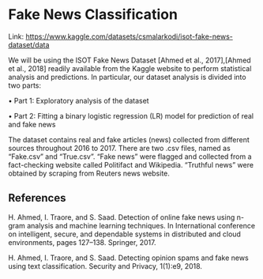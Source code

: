 # Fake News Classification


Link: https://www.kaggle.com/datasets/csmalarkodi/isot-fake-news-dataset/data


We will be using the ISOT Fake News Dataset [Ahmed et al., 2017],[Ahmed et al., 2018] readily available
from the Kaggle website to perform statistical analysis and predictions. In particular, our dataset analysis is
divided into two parts:

• Part 1: Exploratory analysis of the dataset

• Part 2: Fitting a binary logistic regression (LR) model for prediction of real and fake news

The dataset contains real and fake articles (news) collected from different sources throughout 2016 to 2017.
There are two .csv files, named as “Fake.csv” and “True.csv”. “Fake news” were flagged and collected from
a fact-checking website called Politifact and Wikipedia. “Truthful news” were obtained by scraping from
Reuters news website.


## References

H. Ahmed, I. Traore, and S. Saad. Detection of online fake news using n-gram analysis and machine learning
techniques. In International conference on intelligent, secure, and dependable systems in distributed and
cloud environments, pages 127–138. Springer, 2017.

H. Ahmed, I. Traore, and S. Saad. Detecting opinion spams and fake news using text classification. Security
and Privacy, 1(1):e9, 2018.

